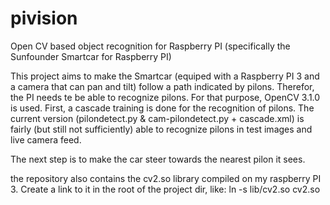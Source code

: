 # pivision
Open CV based object recognition for Raspberry PI (specifically the Sunfounder Smartcar for Raspberry PI)

This project aims to make the Smartcar (equiped with a Raspberry PI 3 and a camera that can pan and tilt) follow a path indicated by pilons.
Therefor, the PI needs te be able to recognize pilons. For that purpose, OpenCV 3.1.0 is used. First, a cascade training is done for the 
recognition of pilons. The current version (pilondetect.py & cam-pilondetect.py + cascade.xml) is fairly (but still not sufficiently) able to recognize pilons 
in test images and live camera feed. 

The next step is to make the car steer towards the nearest pilon it sees.

the repository also contains the cv2.so library compiled on my raspberry PI 3. Create a link to it in the root of the project dir, like: ln -s lib/cv2.so cv2.so 
